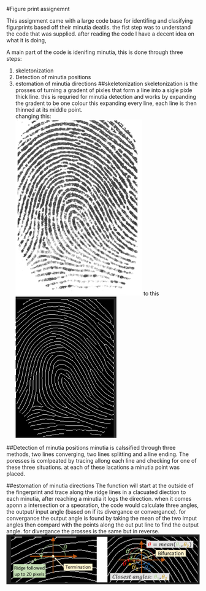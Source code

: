 #Figure print assignemnt 

This assignment came with a large code base for identifing and clasifying figurprints based off their minutia deatils.
the fist step was to understand the code that was supplied.
after reading the code I have a decent idea on what it is doing,

A main part of the code is idenifing minutia, this is done through three steps:
1. skeletonization 
2. Detection of minutia positions 
3. estomation of minutia directions 
##skeletonization
skeletonization is the prosses of turning a gradent of pixles that form a line into a sigle pixle thick line. this is requried for minutia detection and works by expanding the gradent to be one colour this expanding every line,
each line is then thinned at its middle point.  
changing this:  
 ![fingerpint pre skeletonization](/images/lines.png)
to this ![fingerpint post skeletonization](/images/lines2.png)

##Detection of minutia positions
minutia is calssified through three methods, two lines converging, two lines splitting and a line ending.
The poresses is comlpeated by tracing allong each line and checking for one of these three situations. 
at each of these lacations a minutia point was placed.

##estomation of minutia directions 
The function will start at the outside of the fingerprint and trace along the ridge lines in a clacuated diection to each minutia, after reaching a minutia it logs the direction.
when it comes aponn a intersection or a speoration, the code would calculate three angles, the output/ input angle (based on if its divergance or convergance). for convergance the output angle is found by taking the mean of the two imput angles then compard with the points along the out put line to find the output angle.
for divergance the prosses is the same but in reverse.
![angle clacuation example](/images/anglecalc.png)

